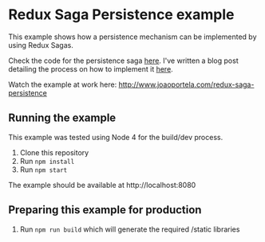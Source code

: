 # Redux Saga Persistence example

This example shows how a persistence mechanism can be implemented by using Redux Sagas.

Check the code for the persistence saga [here](https://github.com/jportela/redux-saga-persistence/blob/master/src/sagas/persistence.js). I've written a blog post detailing the process on how to implement it [here]().

Watch the example at work here: http://www.joaoportela.com/redux-saga-persistence

## Running the example

This example was tested using Node 4 for the build/dev process.

1. Clone this repository
2. Run `npm install`
3. Run `npm start`

The example should be available at http://localhost:8080

## Preparing this example for production

1. Run `npm run build` which will generate the required /static libraries
